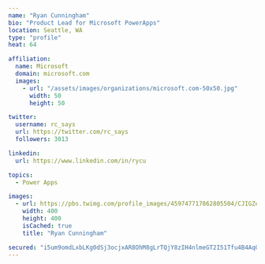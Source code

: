 ```yaml
---
name: "Ryan Cunningham"
bio: "Product Lead for Microsoft PowerApps"
location: Seattle, WA
type: "profile"
heat: 64

affiliation:
  name: Microsoft
  domain: microsoft.com
  images:
    - url: "/assets/images/organizations/microsoft.com-50x50.jpg"
      width: 50
      height: 50

twitter:
  username: rc_says
  url: https://twitter.com/rc_says
  followers: 3013

linkedin:
  url: https://www.linkedin.com/in/rycu

topics:
  - Power Apps

images:
  - url: https://pbs.twimg.com/profile_images/459747717862805504/CJIGZejd_400x400.png
    width: 400
    height: 400
    isCached: true
    title: "Ryan Cunningham"

secured: "i5um9omdLxbLKg0dSj3ocjxAR8OhM8gLrTQjY8zIH4nlmeGT2I51Tfu4B4AqQ7ArKRMMFvkRTDRxK+L8+cs2uLDRcDhHiXzhGNK9woYGpWLgPs4/ipL8Su+dyfINu1YljUNU9hHbDej//SpIQMRwyav/kzX1VK3c4zxNe/Vut+C9awHo2UCgr5Mf9Uhzcz/QXqS1f2BLbQJrxyIhH9THm9aodDVO3kNOvVUdnSOk3asxI1Yuav6VfoR/zSxPlfjop0QJHSuoCr/eSolJ6Gl5T03q7FJDbo8OGwqEUbxX5B8MRTBunfmjyys85qYD/VfctkHoIWSIskh0jqdbw4yqmsHncDVHumKzdVYovnRX6lfNVALQHRWTXVk0vHbad//0J5Vx1nCi0cnnUD1CmkWR5FSfTHBJqk3bRI1gRcTqPCI=;Ea2UboXGR1QDv4LWqNXNww=="
---
```


